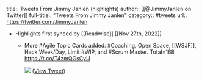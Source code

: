 title:: Tweets From Jimmy Janlén (highlights)
author:: [[@JimmyJanlen on Twitter]]
full-title:: "Tweets From Jimmy Janlén"
category:: #tweets
url:: https://twitter.com/JimmyJanlen

- Highlights first synced by [[Readwise]] [[Nov 27th, 2022]]
	- More #Agile Topic Cards added: #Coaching, Open Space, [[WSJF]], Hack Week/Day, Limit #WIP, and #Scrum Master. Total=168
	  https://t.co/T4zmQGsCyU 
	  
	  ![](https://pbs.twimg.com/media/CywNzvzXAAADmS_.jpg) ([View Tweet](https://twitter.com/JimmyJanlen/status/805034034057322496))